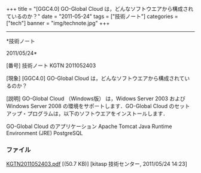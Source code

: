 ﻿+++
title = "[GGC4.0] GO-Global Cloud は，どんなソフトウエアから構成されているのか？"
date = "2011-05-24"
tags = ["技術ノート"]
categories = ["tech"]
banner = "img/technote.jpg"
+++

-----------------------------------------------------------------------------------------------------------------------------

*技術ノート

2011/05/24*


[番号]
技術ノート KGTN 2011052403

[現象]
[GGC4.0] GO-Global Cloud
は，どんなソフトウエアから構成されているのか？

[説明]
GO-Global Cloud （Windows版） は，Widows Server 2003 および Windows
Server 2008 の環境をサポートします．GO-Global Cloud
のセットアップ・プログラムは，以下のソフトウエアをインストールします．

GO-Global Cloud のアプリケーション
Apache Tomcat
Java Runtime Environment (JRE)
PostgreSQL


### ファイル

 
 


[KGTN2011052403.pdf](http://techreport.kitasp.net/attachments/download/563/KGTN2011052403.pdf)
 [(50.7 KB)] [kitasp 技術センター, 2011/05/24
14:23]


 


 

